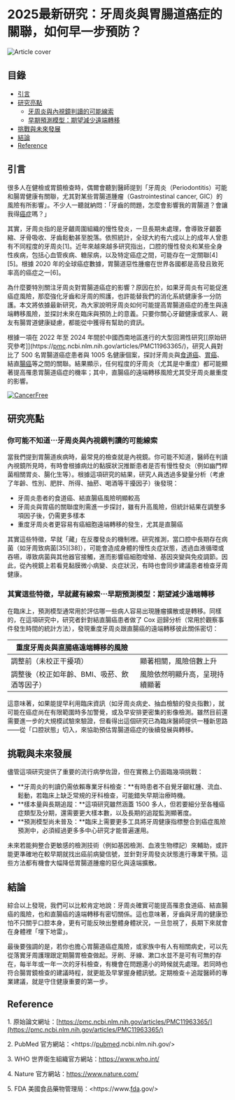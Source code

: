 # 2025最新研究：牙周炎與胃腸道癌症的關聯，如何早一步預防？
![Article cover](https://i.imgur.com/NZSqYnB.png)

## 目錄

* [引言](#introduction)
* [研究亮點](#highlights)
   * [牙周炎與內視鏡判讀的可能線索](#feature1)
   * [早期預測模型：期望減少遠端轉移](#feature2)
* [挑戰與未來發展](#future-work)
* [結論](#conclusion)
* [Reference](#reference)

## 引言

很多人在健檢或胃鏡檢查時，偶爾會聽到醫師提到「牙周炎（Periodontitis）可能和腸胃健康有關聯，尤其對某些胃腸道腫瘤（Gastrointestinal cancer, GIC）的風險有所影響」。不少人一聽就納悶：「牙齒的問題，怎麼會影響我的胃腸道？會讓我得<a href="https://cancerfree.io/">癌症</a>嗎？」

其實，牙周炎指的是牙齦周圍組織的慢性發炎，一旦長期未處理，會導致牙齦萎縮、牙骨吸收、牙齒鬆動甚至脫落。依照統計，全球大約有六成以上的成年人曾患有不同程度的牙周炎\[1\]。近年來越來越多研究指出，口腔的慢性發炎和某些全身性疾病，包括心血管疾病、糖尿病，以及特定癌症之間，可能存在一定關聯\[4\]\[5\]。根據 2020 年的全球癌症數據，胃腸道惡性腫瘤在世界各國都是高發且致死率高的癌症之一\[6\]。

為什麼要特別關注牙周炎對胃腸道癌症的影響？原因在於，如果牙周炎有可能促進癌症風險，那麼強化牙齒和牙周的照護，也許能替我們的消化系統健康多一分防護。本文將依據最新研究，為大家說明牙周炎如何可能提高胃腸道癌症的產生與遠端轉移風險，並探討未來在臨床與預防上的意義。只要你關心牙齦健康或家人、親友有腸胃道健康疑慮，都能從中獲得有幫助的資訊。

根據一項在 2022 年至 2024 年間於中國西南地區進行的大型回溯性研究[\[原始研究參考\]](https://<a href="https://pmc.ncbi.nlm.nih.gov/">pmc</a>.ncbi.nlm.nih.gov/articles/PMC11963365/)，研究人員對比了 500 名胃腸道癌症患者與 1005 名健康個案，探討牙周炎與<a href="https://fightec.info">食道癌</a>、<a href="https://fightgc.org">胃癌</a>、結直<a href="https://fightcrc.info">腸癌</a>等之間的關聯。結果顯示，任何程度的牙周炎（尤其是中重度）都可能顯著提高罹患胃腸道癌症的機率；其中，直腸癌的遠端轉移風險尤其受牙周炎嚴重度的影響。

[![CancerFree](https://drive.google.com/uc?export=view&id=1ckHhFxz-ofx6nezixUb8LtNpm5w3AwK7)](https://cancerfree.io)
## 研究亮點

### 你可能不知道⋯牙周炎與內視鏡判讀的可能線索

當我們提到胃腸道疾病時，最常見的檢查就是內視鏡。你可能不知道，醫師在判讀內視鏡所見時，有時會根據病灶的黏膜狀況推斷患者是否有慢性發炎（例如幽門桿菌相關胃炎、腸化生等）。根據這項研究的結果，研究人員透過多變量分析（考慮了年齡、性別、肥胖、所得、抽菸、喝酒等干擾因子）後發現：

* 牙周炎患者的食道癌、結直腸癌風險明顯較高
* 牙周炎與胃癌的關聯度則需進一步探討，雖有升高風險，但統計結果在調整多項因子後，仍需更多樣本
* 重度牙周炎者更容易有癌細胞遠端轉移的發生，尤其是直腸癌

其實這些特徵，早就「藏」在反覆發炎的機制裡。研究推測，當口腔中長期存在病菌（如牙周致病菌\[35\]\[38\]），可能會造成身體的慢性炎症狀態，透過血液循環或吞嚥，導致病菌與其他器官接觸，進而影響癌細胞增殖、基因突變與免疫調節。因此，從內視鏡上若看見黏膜微小病變、炎症狀況，有時也會同步建議患者檢查牙周健康。

### 其實這些特徵，早就藏有線索⋯早期預測模型：期望減少遠端轉移

在臨床上，預測模型通常用於評估哪一些病人容易出現腫瘤擴散或是轉移。同樣的，在這項研究中，研究者針對結直腸癌患者做了 Cox 迴歸分析（常用於觀察事件發生時間的統計方法），發現重度牙周炎跟直腸癌的遠端轉移彼此關係密切：

| 重度牙周炎與直腸癌遠端轉移的風險        |                 |
| ----------------------- | --------------- |
| 調整前（未校正干擾項）             | 顯著相關，風險倍數上升     |
| 調整後（校正如年齡、BMI、吸菸、飲酒等因子） | 風險依然明顯升高，呈現持續顯著 |

這意味著，如果能提早利用臨床資訊（如牙周炎病史、抽血檢驗的發炎指數），就可能在癌症尚在有限範圍時多加警覺，或及早安排更密集的影像檢測。雖然目前還需要進一步的大規模試驗來驗證，但看得出這個研究已為臨床醫師提供一種新思路——從「口腔狀態」切入，來協助預估胃腸道癌症的後續發展與轉移。

## 挑戰與未來發展

儘管這項研究提供了重要的流行病學佐證，但在實務上仍面臨幾項挑戰：

* **牙周炎的判讀仍需依賴專業牙科檢查：**有時患者不自覺牙齦紅腫、流血、鬆動，若臨床上缺乏常規的牙科檢查，可能錯失早期治療時機。
* **樣本量與長期追蹤：**這項研究雖然涵蓋 1500 多人，但若要細分至各種癌症類型及分期，還需要更大樣本數，以及長期的追蹤監測顯著度。
* **預測模型尚未普及：**臨床上需要更多工具將牙周健康指標整合到癌症風險預測中，必須經過更多多中心研究才能普遍運用。

未來若能夠整合更敏感的檢測技術（例如基因檢測、血液生物標記）來輔助，或許能更準確地在較早期就找出癌前病變信號，並針對牙周發炎狀態進行專業干預。這些方法都有機會大幅降低胃腸道腫瘤的惡化與遠端擴散。

## 結論

綜合以上發現，我們可以比較肯定地說：牙周炎確實可能提高罹患食道癌、結直腸癌的風險，也和直腸癌的遠端轉移有密切關係。這也意味著，牙齒與牙周的健康恐怕不只關乎口腔本身，更有可能反映出整體身體狀況，一旦忽視了，長期下來就會在身體裡「埋下地雷」。

最後要強調的是，若你也擔心胃腸道癌症風險，或家族中有人有相關病史，可以先從落實牙周護理跟定期腸胃檢查做起。牙刷、牙線、漱口水並不是可有可無的存在，每半年或一年一次的牙科檢查，有機會在問題還小的時候就先處理。若同時也符合腸胃鏡檢查的建議時程，就更能及早掌握身體訊號。定期檢查＋追蹤醫師的專業建議，就是守住健康重要的第一步。

## Reference

1\. 原始論文網址：[https://pmc.ncbi.nlm.nih.gov/articles/PMC11963365/](https://pmc.ncbi.nlm.nih.gov/articles/PMC11963365/)

2\. PubMed 官方網站：<https://<a href="https://pubmed.ncbi.nlm.nih.gov/">pubmed</a>.ncbi.nlm.nih.gov/>

3\. WHO 世界衛生組織官方網站：<https://www.who.int/>

4\. Nature 官方網站：<https://www.nature.com/>

5\. FDA 美國食品藥物管理局：<https://www.<a href=" https://www.fda.gov/">fda</a>.gov/>